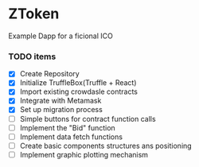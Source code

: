 # ZToken
Example Dapp for a ficional ICO

### TODO items

- [X] Create Repository
- [X] Initialize TruffleBox(Truffle + React)
- [X] Import existing crowdasle contracts
- [X] Integrate with Metamask
- [X] Set up migration process
- [ ] Simple buttons for contract function calls
- [ ] Implement the "Bid" function
- [ ] Implement data fetch functions
- [ ] Create basic components structures ans positioning
- [ ] Implement graphic plotting mechanism
